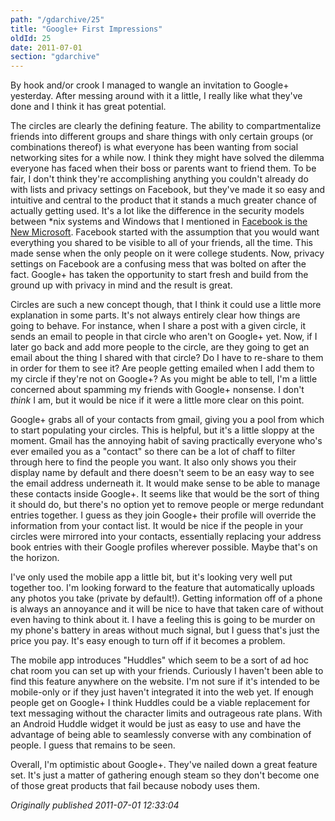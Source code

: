```yaml
---
path: "/gdarchive/25"
title: "Google+ First Impressions"
oldId: 25
date: 2011-07-01
section: "gdarchive"
---
```

By hook and/or crook I managed to wangle an invitation to Google+ yesterday. After messing around with it a little, I really like what they've done and I think it has great potential.

The circles are clearly the defining feature. The ability to compartmentalize friends into different groups and share things with only certain groups (or combinations thereof) is what everyone has been wanting from social networking sites for a while now. I think they might have solved the dilemma everyone has faced when their boss or parents want to friend them. To be fair, I don't think they're accomplishing anything you couldn't already do with lists and privacy settings on Facebook, but they've made it so easy and intuitive and central to the product that it stands a much greater chance of actually getting used. It's a lot like the difference in the security models between *nix systems and Windows that I mentioned in [Facebook is the New Microsoft](http://greaterdebater.com/blog/gabe/post/14). Facebook started with the assumption that you would want everything you shared to be visible to all of your friends, all the time. This made sense when the only people on it were college students. Now, privacy settings on Facebook are a confusing mess that was bolted on after the fact. Google+ has taken the opportunity to start fresh and build from the ground up with privacy in mind and the result is great.

Circles are such a new concept though, that I think it could use a little more explanation in some parts. It's not always entirely clear how things are going to behave. For instance, when I share a post with a given circle, it sends an email to people in that circle who aren't on Google+ yet. Now, if I later go back and add more people to the circle, are they going to get an email about the thing I shared with that circle? Do I have to re-share to them in order for them to see it? Are people getting emailed when I add them to my circle if they're not on Google+? As you might be able to tell, I'm a little concerned about spamming my friends with Google+ nonsense. I don't *think* I am, but it would be nice if it were a little more clear on this point.

Google+ grabs all of your contacts from gmail, giving you a pool from which to start populating your circles. This is helpful, but it's a little sloppy at the moment. Gmail has the annoying habit of saving practically everyone who's ever emailed you as a "contact" so there can be a lot of chaff to filter through here to find the people you want. It also only shows you their display name by default and there doesn't seem to be an easy way to see the email address underneath it. It would make sense to be able to manage these contacts inside Google+. It seems like that would be the sort of thing it should do, but there's no option yet to remove people or merge redundant entries together. I guess as they join Google+ their profile will override the information from your contact list. It would be nice if the people in your circles were mirrored into your contacts, essentially replacing your address book entries with their Google profiles wherever possible. Maybe that's on the horizon.

I've only used the mobile app a little bit, but it's looking very well put together too. I'm looking forward to the feature that automatically uploads any photos you take (private by default!). Getting information off of a phone is always an annoyance and it will be nice to have that taken care of without even having to think about it. I have a feeling this is going to be murder on my phone's battery in areas without much signal, but I guess that's just the price you pay. It's easy enough to turn off if it becomes a problem.

The mobile app introduces "Huddles" which seem to be a sort of ad hoc chat room you can set up with your friends. Curiously I haven't been able to find this feature anywhere on the website. I'm not sure if it's intended to be mobile-only or if they just haven't integrated it into the web yet. If enough people get on Google+ I think Huddles could be a viable replacement for text messaging without the character limits and outrageous rate plans. With an Android Huddle widget it would be just as easy to use and have the advantage of being able to seamlessly converse with any combination of people. I guess that remains to be seen.

Overall, I'm optimistic about Google+. They've nailed down a great feature set. It's just a matter of gathering enough steam so they don't become one of those great products that fail because nobody uses them.



*Originally published 2011-07-01 12:33:04*